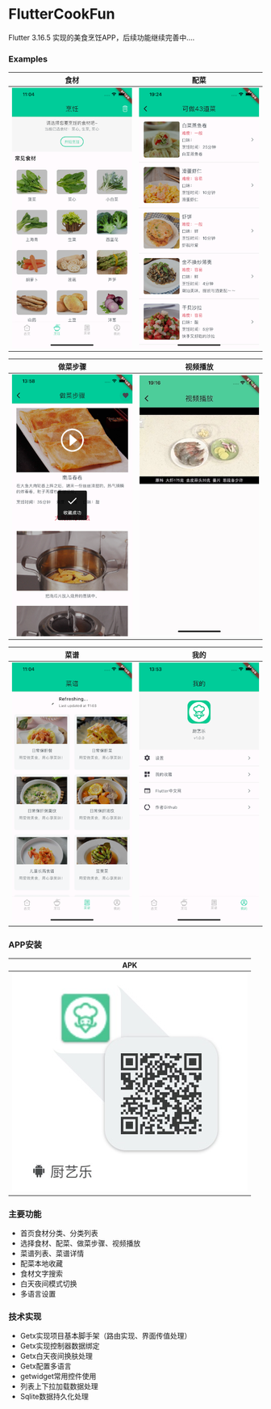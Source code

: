 # FlutterCookFun
Flutter 3.16.5 实现的美食烹饪APP，后续功能继续完善中....

 ### Examples
| 食材 | 配菜 |
| -- | -- |
|![image](https://github.com/developerjet/FlutterCookFun/blob/main/ScreenShot/iPhone_01.png)|![image](https://github.com/developerjet/FlutterCookFun/blob/main/ScreenShot/iPhone_03.png)|

| 做菜步骤 | 视频播放 |
| -- | -- |
|![image](https://github.com/developerjet/FlutterCookFun/blob/main/ScreenShot/iPhone_02.png)|![image](https://github.com/developerjet/FlutterCookFun/blob/main/ScreenShot/iPhone_06.jpg)|

| 菜谱 | 我的 |
| -- | -- |
|![image](https://github.com/developerjet/FlutterCookFun/blob/main/ScreenShot/iPhone_04.png)|![image](https://github.com/developerjet/FlutterCookFun/blob/main/ScreenShot/iPhone_05.png)|

### APP安装
| APK |
| -- |
|![image](https://github.com/developerjet/FlutterCookFun/blob/main/ScreenShot/Install_apk.jpg)|


### 主要功能
- 首页食材分类、分类列表
- 选择食材、配菜、做菜步骤、视频播放
- 菜谱列表、菜谱详情
- 配菜本地收藏
- 食材文字搜索
- 白天夜间模式切换
- 多语言设置


### 技术实现
- Getx实现项目基本脚手架（路由实现、界面传值处理）
- Getx实现控制器数据绑定
- Getx白天夜间换肤处理
- Getx配置多语言
- getwidget常用控件使用
- 列表上下拉加载数据处理
- Sqlite数据持久化处理

